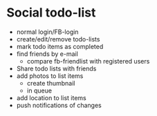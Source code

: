 # Social todo-list
* normal login/FB-login
* create/edit/remove todo-lists
* mark todo items as completed
* find friends by e-mail
   * compare fb-friendlist with registered users
* Share todo lists with friends
* add photos to list items
   * create thumbnail
   * in queue
* add location to list items
* push notifications of changes

